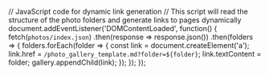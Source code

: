 // JavaScript code for dynamic link generation
// This script will read the structure of the photo folders and generate links to pages dynamically
document.addEventListener('DOMContentLoaded', function() {
    fetch(`photos/index.json`)
        .then(response => response.json())
        .then(folders => {
            folders.forEach(folder => {
                const link = document.createElement('a');
                link.href = `/photo_gallery_template.md?folder=${folder}`;
                link.textContent = folder;
                gallery.appendChild(link);
            });
        });
});
